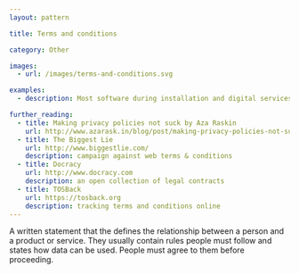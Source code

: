 ```yaml
---
layout: pattern

title: Terms and conditions

category: Other

images:
  - url: /images/terms-and-conditions.svg

examples:
  - description: Most software during installation and digital services during registration

further_reading:
  - title: Making privacy policies not suck by Aza Raskin
    url: http://www.azarask.in/blog/post/making-privacy-policies-not-suck/
  - title: The Biggest Lie
    url: http://www.biggestlie.com/
    description: campaign against web terms & conditions
  - title: Docracy
    url: http://www.docracy.com
    description: an open collection of legal contracts
  - title: TOSBack
    url: https://tosback.org
    description: tracking terms and conditions online
---
```


A written statement that the defines the relationship between a person and a product or service. They usually contain rules people must follow and states how data can be used. People must agree to them before proceeding.
